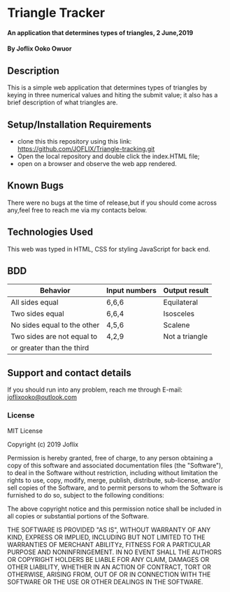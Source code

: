 # Triangle Tracker
#### An application that determines types of triangles, 2 June,2019
#### By Joflix Ooko Owuor
## Description
This is a simple web application that determines types of triangles by keying in three numerical values and hiting the submit value; it also has a brief description of what triangles are.
## Setup/Installation Requirements
* clone this this repository using this link: https://github.com/JOFLIX/Triangle-tracking.git
* Open the local repository and double click the index.HTML file;
* open on a browser and observe the web app rendered.

## Known Bugs
There were no bugs at the time of release,but if you should come across any,feel free to reach me via my contacts below.
## Technologies Used
This web  was typed in HTML, CSS for styling JavaScript for back end.
## BDD
  |Behavior                  |Input numbers|Output result     |
  |---------------------------|-------------|------------------|
  |All sides equal            |6,6,6        |Equilateral       |
  |Two sides equal            |6,6,4        |Isosceles         |
  |No sides equal to the other|4,5,6        |Scalene           |
  |Two sides are not equal to |4,2,9        |Not a triangle    |
  | or greater than the third |             |                  |

## Support and contact details
If you should run into any problem, reach me through
E-mail: joflixooko@outlook.com

### License
MIT License

Copyright (c) 2019 Joflix

Permission is hereby granted, free of charge, to any person obtaining a copy
of this software and associated documentation files (the "Software"), to deal
in the Software without restriction, including without limitation the rights
to use, copy, modify, merge, publish, distribute, sub-license, and/or sell
copies of the Software, and to permit persons to whom the Software is
furnished to do so, subject to the following conditions:

The above copyright notice and this permission notice shall be included in all
copies or substantial portions of the Software.

THE SOFTWARE IS PROVIDED "AS IS", WITHOUT WARRANTY OF ANY KIND, EXPRESS OR
IMPLIED, INCLUDING BUT NOT LIMITED TO THE WARRANTIES OF MERCHANT ABILITYz,
FITNESS FOR A PARTICULAR PURPOSE AND NONINFRINGEMENT. IN NO EVENT SHALL THE
AUTHORS OR COPYRIGHT HOLDERS BE LIABLE FOR ANY CLAIM, DAMAGES OR OTHER
LIABILITY, WHETHER IN AN ACTION OF CONTRACT, TORT OR OTHERWISE, ARISING FROM,
OUT OF OR IN CONNECTION WITH THE SOFTWARE OR THE USE OR OTHER DEALINGS IN THE
SOFTWARE.
